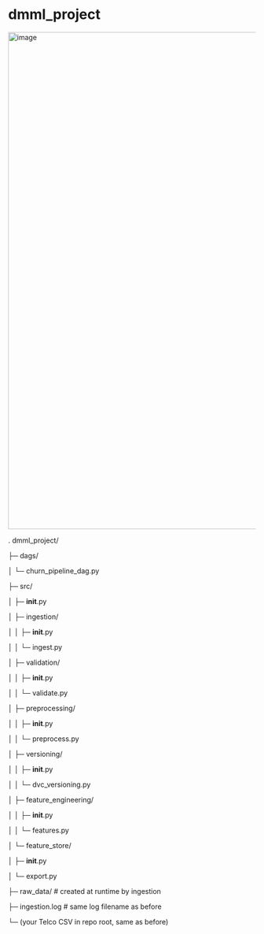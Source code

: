 # dmml_project

<img width="1589" height="1010" alt="image" src="https://github.com/user-attachments/assets/672a481b-cc17-46c0-a2ab-86a65ec705b5" />


.
dmml_project/

├─ dags/

│  └─ churn_pipeline_dag.py

├─ src/

│  ├─ __init__.py

│  ├─ ingestion/

│  │  ├─ __init__.py

│  │  └─ ingest.py

│  ├─ validation/

│  │  ├─ __init__.py

│  │  └─ validate.py

│  ├─ preprocessing/

│  │  ├─ __init__.py

│  │  └─ preprocess.py

│  ├─ versioning/

│  │  ├─ __init__.py

│  │  └─ dvc_versioning.py

│  ├─ feature_engineering/

│  │  ├─ __init__.py

│  │  └─ features.py

│  └─ feature_store/

│     ├─ __init__.py

│     └─ export.py

├─ raw_data/                 # created at runtime by ingestion

├─ ingestion.log             # same log filename as before

└─ (your Telco CSV in repo root, same as before)


